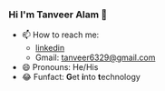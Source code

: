 ### Hi I'm Tanveer Alam 👋

<!--
**tanveer234/tanveer234** is a ✨ _special_ ✨ repository because its `README.md` (this file) appears on your GitHub profile.

Here are some ideas to get you started:

- 🔭 I’m currently working on ... -->
<!--
- 🌱 I’m currently learning Machine learning and Deep learning
- 👯 I’m looking to collaborate on Data Science Project
- 💬 Ask me about anything related to data wrangling and machine learning
-->
- 📫 How to reach me: 
    - [linkedin](https://www.linkedin.com/in/tanveer6329/)
    - Gmail: tanveer6329@gmail.com
- 😄 Pronouns: He/His
- 😂 Funfact: **G**et **i**nto **t**echnology
